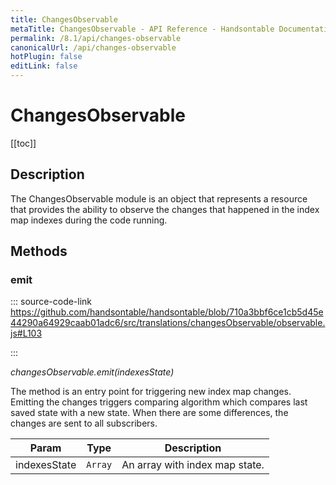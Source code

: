 ```yaml
---
title: ChangesObservable
metaTitle: ChangesObservable - API Reference - Handsontable Documentation
permalink: /8.1/api/changes-observable
canonicalUrl: /api/changes-observable
hotPlugin: false
editLink: false
---
```


# ChangesObservable

[[toc]]

## Description

The ChangesObservable module is an object that represents a resource that provides
the ability to observe the changes that happened in the index map indexes during
the code running.


## Methods

### emit
  
::: source-code-link https://github.com/handsontable/handsontable/blob/710a3bbf6ce1cb5d45e44290a64929caab01adc6/src/translations/changesObservable/observable.js#L103

:::

_changesObservable.emit(indexesState)_

The method is an entry point for triggering new index map changes. Emitting the
changes triggers comparing algorithm which compares last saved state with a new
state. When there are some differences, the changes are sent to all subscribers.


| Param | Type | Description |
| --- | --- | --- |
| indexesState | `Array` | An array with index map state. |


